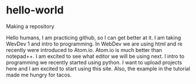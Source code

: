 # hello-world
Making a repository

Hello humans, I am practicing github, so I can get better at it. I am taking WevDev 1 and intro to programming. In WebDev we are using html and re recently were introduced to Atom.io. Atom.io is much better than notepad++. I am excited to see what editor we will be using next. I intro to programming we recently started using python. I want to upload projects here and I am excited to start using this site. Also, the example in the tutorial made me hungry for tacos. 
